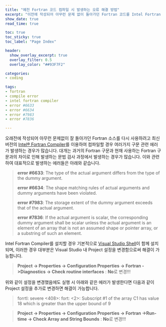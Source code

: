 ```yaml
---
title: "예전 Fortran 코드 컴파일 시 발생하는 오류 해결 방법" 
excerpt: "이전에 작성되어 아무런 문제 없이 돌아가던 Fortran 코드를 Intel Fortran Compiler에서 컴파일할 경우 발생하는 구문 오류를 해결하는 방법을 설명합니다."
show_date: true
read_time: true

toc: true
toc_sticky: true
toc_label: "Page Index"

header:
  show_overlay_excerpt: true
  overlay_filter: 0.5
  overlay_color: "##93F7F2"

categories: 
- coding

tags: 
- fortran
- compile error
- intel fortran compiler
- error #6633
- error #6634
- error #7983
- error #7836

---
```


오래전에 작성되어 아무런 문제없이 잘 돌아가던 Fortran 소스를 다시 사용하려고 최신 버전의 [Intel® Fortran Compiler](https://software.intel.com/content/www/us/en/develop/tools/oneapi/components/fortran-compiler.html#gs.av5o7k)를 이용하여 컴파일할 경우 여러가지 구문 관련 에러가 발생하는 경우가 많습니다. 대개는 과거의 Fortran 구문과 현재 사용하는 Fortran 구문과의 차이로 인해 발생하는 문법 검사 과정에서 발생하는 경우가 많습니다. 이와 관련하여 대표적으로 발생하는 에러들은 아래와 같습니다.

> **error #6633**: The type of the actual argument differs from the type of the dummy argument.
> 
> **error #6634**: The shape matching rules of actual arguments and dummy arguments have been violated.
> 
> **error #7983**: The storage extent of the dummy argument exceeds that of the actual argument.
> 
> **error #7836**: If the actual argument is scalar, the corresponding dummy argument shall be scalar unless the actual argument is an element of an array that is not an assumed shape or pointer array, or a substring of such an element.

Intel Fortran Compiler를 설치할 경우 기본적으로 [Visual Studio Shell](https://docs.microsoft.com/ko-kr/visualstudio/extensibility/internals/visual-studio-shell?view=vs-2019)이 함께 설치되며, 이러한 경우 대부분은 Visual Studio 내 Project 설정을 변경함으로써 해결이 가능합니다.

> **Project -> Properties -> Configuration Properties -> Fortran ->Diagnostics -> Check routine interfaces** : **No**로 변경!!!

위와 같이 설정을 변경했음에도 실행 시 아래와 같은 에러가 발생한다면 다음과 같이 Project 설정을 추가로 변경하면 해결이 가능합니다.

> forrtl: severe <408>: fort: <2>: Subscript #1 of the array C1 has value 18 which is greater than the upper bound of 9

> **Project -> Properties -> Configuration Properties -> Fortran ->Run-time -> Check Array and String Bounds** : **No**로 변경!!!
